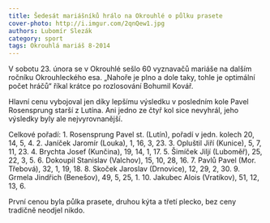 ```yaml
---
title: Šedesát mariášníků hrálo na Okrouhlé o půlku prasete
cover-photo: http://i.imgur.com/2qnQew1.jpg
authors: Lubomír Slezák
category: sport
tags: Okrouhlá mariáš 8-2014
---
```


V sobotu 23. února se v Okrouhlé sešlo 60 vyznavačů mariáše na dalším ročníku Okrouhleckého esa. „Nahoře je plno a dole taky, tohle je optimální počet hráčů“ říkal krátce po rozlosování Bohumil Kovář.

Hlavní cenu vybojoval jen díky lepšímu výsledku v posledním kole Pavel Rosensprung starší z Lutína. Ani jedno ze čtyř kol sice nevyhrál, jeho výsledky byly ale nejvyrovnanější.

Celkové pořadí: 1. Rosensprung Pavel st. (Lutín), pořadí v jedn. kolech 20, 14, 5, 4. 2. Janíček Jaromír (Louka), 1, 16, 3, 23. 3. Opluštil Jiří (Kunice), 5, 7, 11, 23. 4. Brychta Josef (Kunčina), 19, 14, 1, 17. 5. Šimíček Jiljí (Luboměř), 25, 22, 3, 5. 6. Dokoupil Stanislav (Valchov), 15, 10, 28, 16. 7. Pavlů Pavel (Mor. Třebová), 32, 1, 19, 18. 8. Skoček Jaroslav (Drnovice), 12, 29, 2, 30. 9. Grmela Jindřich (Benešov), 49, 5, 25, 1. 10. Jakubec Alois (Vratíkov), 51, 12, 13, 6.

První cenou byla půlka prasete, druhou kýta a třetí plecko, bez ceny tradičně neodjel nikdo.